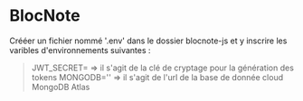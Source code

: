 # BlocNote

Crééer un fichier nommé '.env' dans le dossier blocnote-js et y inscrire les varibles d'environnements suivantes :

>JWT_SECRET=    => il s'agit de la clé de cryptage pour la génération des tokens
>MONGODB=''     => il s'agit de l'url de la base de donnée cloud MongoDB Atlas
